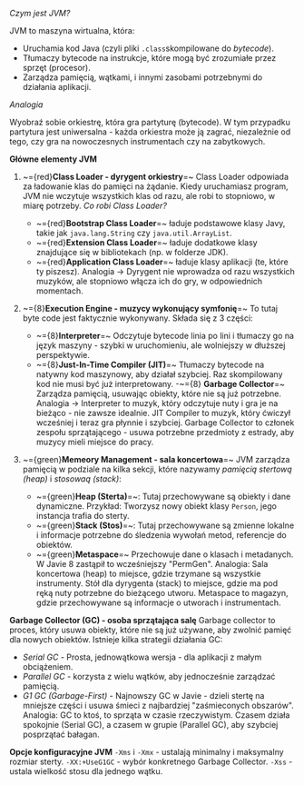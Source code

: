 *Czym jest JVM?*

JVM to maszyna wirtualna, która:
- Uruchamia kod Java (czyli pliki `.class`skompilowane do *bytecode*).
- Tłumaczy bytecode na instrukcje, które mogą być zrozumiałe przez sprzęt (procesor).
- Zarządza pamięcią, wątkami, i innymi zasobami potrzebnymi do działania aplikacji.

*Analogia*

Wyobraź sobie orkiestrę, która gra partyturę (bytecode). W tym przypadku partytura jest uniwersalna - każda orkiestra może ją zagrać, niezależnie od tego, czy gra na nowoczesnych instrumentach czy na zabytkowych.

**Główne elementy JVM**

1. ~={red}**Class Loader - dyrygent orkiestry**=~ Class Loader odpowiada za ładowanie klas do pamięci na żądanie. Kiedy uruchamiasz program, JVM nie wczytuje wszystkich klas od razu, ale robi to stopniowo, w miarę potrzeby. *Co robi Class Loader?*
	- ~={red}**Bootstrap Class Loader**=~ ładuje podstawowe klasy Javy, takie jak `java.lang.String` czy `java.util.ArrayList`.
	- ~={red}**Extension Class Loader**=~ ładuje dodatkowe klasy znajdujące się w bibliotekach (np. w folderze JDK).
	- ~={red}**Application Class Loader**=~ ładuje klasy aplikacji (te, które ty piszesz).
	Analogia -> Dyrygent nie wprowadza od razu wszystkich muzyków, ale stopniowo włącza ich do gry, w odpowiednich momentach.

2. ~={8}**Execution Engine - muzycy wykonujący symfonię**=~ To tutaj byte code jest faktycznie wykonywany. Składa się z 3 części:
	- ~={8}**Interpreter**=~ Odczytuje bytecode linia po lini i tłumaczy go na język maszyny - szybki w uruchomieniu, ale wolniejszy w dłuższej perspektywie.
	- ~={8}**Just-In-Time Compiler (JIT)**=~ Tłumaczy bytecode na natywny kod maszynowy, aby działał szybciej. Raz skompilowany kod nie musi być już interpretowany.
	-~={8} **Garbage Collector**=~ Zarządza pamięcią, usuwając obiekty, które nie są już potrzebne.
	Analogia -> Interpreter to muzyk, który odczytuje nuty i gra je na bieżąco - nie zawsze idealnie. JIT Compiler to muzyk, który ćwiczył wcześniej i teraz gra płynnie i szybciej. Garbage Collector to członek zespołu sprzątającego - usuwa potrzebne przedmioty z estrady, aby muzycy mieli miejsce do pracy.

3. ~={green}**Memeory Management - sala koncertowa**=~ JVM zarządza pamięcią w podziale na kilka sekcji, które nazywamy *pamięcią stertową (heap)* i *stosowaą (stack)*:
	- ~={green}**Heap (Sterta)**=~: Tutaj przechowywane są obiekty i dane dynamiczne. Przykład: Tworzysz nowy obiekt klasy `Person`, jego instancja trafia do sterty.
	- ~={green}**Stack (Stos)**=~: Tutaj przechowywane są zmienne lokalne i informacje potrzebne do śledzenia wywołań metod, referencje do obiektów.
	- ~={green}**Metaspace**=~ Przechowuje dane o klasach i metadanych. W Javie 8 zastąpił to wcześniejszy "PermGen".
	Analogia: Sala koncertowa (heap) to miejsce, gdzie trzymane są wszystkie instrumenty. Stół dla dyrygenta (stack) to miejsce, gdzie ma pod ręką nuty potrzebne do bieżącego utworu. Metaspace to magazyn, gdzie przechowywane są informacje o utworach i instrumentach.

**Garbage Collector (GC) - osoba sprzątająca salę**
Garbage collector to proces, który usuwa obiekty, które nie są już używane, aby zwolnić pamięć dla nowych obiektów. Istnieje kilka strategii działania GC:
- *Serial GC* - Prosta, jednowątkowa wersja - dla aplikacji z małym obciążeniem.
- *Parallel GC* - korzysta z wielu wątków, aby jednocześnie zarządzać pamięcią.
- *G1 GC (Garbage-First)* - Najnowszy GC w Javie - dzieli stertę na mniejsze części i usuwa śmieci z najbardziej "zaśmieconych obszarów".
Analogia: GC to ktoś, to sprząta w czasie rzeczywistym. Czasem działa spokojnie (Serial GC), a czasem w grupie (Parallel GC), aby szybciej posprzątać bałagan.

**Opcje konfiguracyjne JVM**
`-Xms` i `-Xmx` - ustalają minimalny i maksymalny rozmiar sterty.
`-XX:+UseG1GC` - wybór konkretnego Garbage Collector.
`-Xss` - ustala wielkość stosu dla jednego wątku.